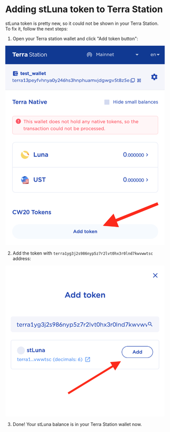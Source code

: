 # Adding stLuna token to Terra Station

stLuna token is pretty new, so it could not be shown in your Terra Station. To fix it, follow the next steps:

1. Open your Terra station wallet and click "Add token button":

![Adding new token](/img/wallet_1.png)

2. Add the token with `terra1yg3j2s986nyp5z7r2lvt0hx3r0lnd7kwvwwtsc` address:

![Adding stLuna](/img/wallet_2.png)

3. Done! Your stLuna balance is in your Terra Station wallet now.

